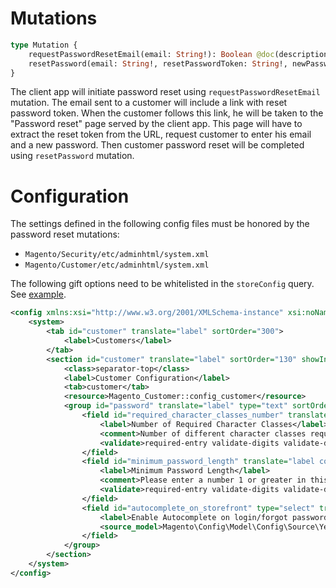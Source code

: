 # Mutations

```graphql
type Mutation {
    requestPasswordResetEmail(email: String!): Boolean @doc(description: "Request an email with reset password token for the registerspecified customer identified by the provided email")
    resetPassword(email: String!, resetPasswordToken: String!, newPassword: String!): Boolean @doc(description: "Reset customer password using reset password token received in the email after requesting it using requestPasswordResetEmail")
}
```

The client app will initiate password reset using `requestPasswordResetEmail` mutation. The email sent to a customer will include a link with reset password token. When the customer follows this link, he will be taken to the "Password reset" page served by the client app. This page will have to extract the reset token from the URL, request customer to enter his email and a new password. Then customer password reset will be completed using `resetPassword` mutation.

# Configuration

The settings defined in the following config files must be honored by the password reset mutations:

- `Magento/Security/etc/adminhtml/system.xml`
- `Magento/Customer/etc/adminhtml/system.xml`


The following gift options need to be whitelisted in the `storeConfig` query. See [example](https://github.com/magento/magento2/blob/52b66acf17e049dc2c5c7d9e12bd6d29d6a1a16d/app/code/Magento/CatalogGraphQl/etc/graphql/di.xml#L96).

```xml
<config xmlns:xsi="http://www.w3.org/2001/XMLSchema-instance" xsi:noNamespaceSchemaLocation="urn:magento:module:Magento_Config:etc/system_file.xsd">
    <system>
        <tab id="customer" translate="label" sortOrder="300">
            <label>Customers</label>
        </tab>
        <section id="customer" translate="label" sortOrder="130" showInDefault="1" showInWebsite="1" showInStore="1">
            <class>separator-top</class>
            <label>Customer Configuration</label>
            <tab>customer</tab>
            <resource>Magento_Customer::config_customer</resource>
            <group id="password" translate="label" type="text" sortOrder="30" showInDefault="1" showInWebsite="1" showInStore="1">
                <field id="required_character_classes_number" translate="label comment" type="text" sortOrder="70" showInDefault="1" canRestore="1">
                    <label>Number of Required Character Classes</label>
                    <comment>Number of different character classes required in password: Lowercase, Uppercase, Digits, Special Characters.</comment>
                    <validate>required-entry validate-digits validate-digits-range digits-range-1-4</validate>
                </field>
                <field id="minimum_password_length" translate="label comment" type="text" sortOrder="80" showInDefault="1" canRestore="1">
                    <label>Minimum Password Length</label>
                    <comment>Please enter a number 1 or greater in this field.</comment>
                    <validate>required-entry validate-digits validate-digits-range digits-range-1-</validate>
                </field>
                <field id="autocomplete_on_storefront" type="select" translate="label" sortOrder="65" showInDefault="1" showInWebsite="1" canRestore="1">
                    <label>Enable Autocomplete on login/forgot password forms</label>
                    <source_model>Magento\Config\Model\Config\Source\Yesno</source_model>
                </field>
            </group>
        </section>
    </system>
</config>
```

